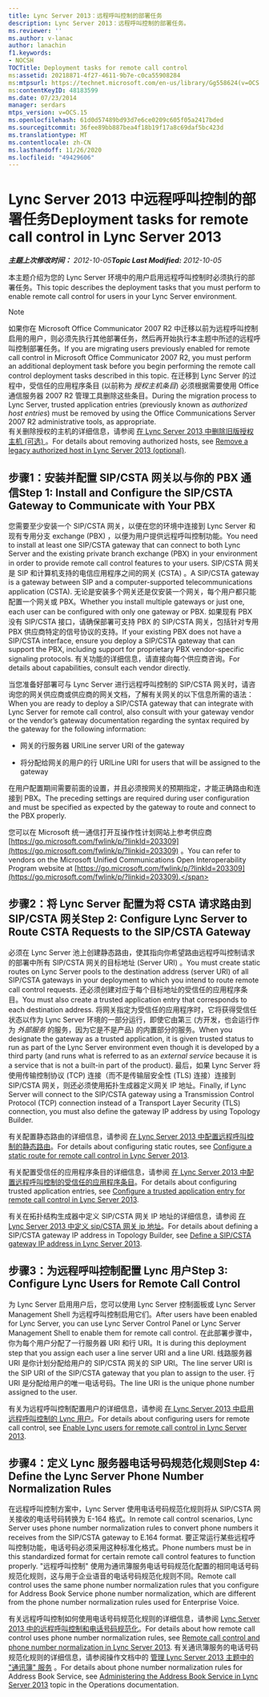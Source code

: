 ```yaml
---
title: Lync Server 2013：远程呼叫控制的部署任务
description: Lync Server 2013：远程呼叫控制的部署任务。
ms.reviewer: ''
ms.author: v-lanac
author: lanachin
f1.keywords:
- NOCSH
TOCTitle: Deployment tasks for remote call control
ms:assetid: 20218871-4f27-4611-9b7e-c0ca55908284
ms:mtpsurl: https://technet.microsoft.com/en-us/library/Gg558624(v=OCS.15)
ms:contentKeyID: 48183599
ms.date: 07/23/2014
manager: serdars
mtps_version: v=OCS.15
ms.openlocfilehash: 61d0d57489bd93d7e6ce0209c605f05a2417bded
ms.sourcegitcommit: 36fee89bb887bea4f18b19f17a8c69daf5bc423d
ms.translationtype: MT
ms.contentlocale: zh-CN
ms.lasthandoff: 11/26/2020
ms.locfileid: "49429606"
---
```

# <a name="deployment-tasks-for-remote-call-control-in-lync-server-2013"></a><span data-ttu-id="98812-103">Lync Server 2013 中远程呼叫控制的部署任务</span><span class="sxs-lookup"><span data-stu-id="98812-103">Deployment tasks for remote call control in Lync Server 2013</span></span>

<div data-xmlns="http://www.w3.org/1999/xhtml">

<div class="topic" data-xmlns="http://www.w3.org/1999/xhtml" data-msxsl="urn:schemas-microsoft-com:xslt" data-cs="https://msdn.microsoft.com/">

<div data-asp="https://msdn2.microsoft.com/asp">



</div>

<div id="mainSection">

<div id="mainBody"><span data-ttu-id="98812-104">

<span> </span></span><span class="sxs-lookup"><span data-stu-id="98812-104">

<span> </span></span></span>

<span data-ttu-id="98812-105">_**主题上次修改时间：** 2012-10-05_</span><span class="sxs-lookup"><span data-stu-id="98812-105">_**Topic Last Modified:** 2012-10-05_</span></span>

<span data-ttu-id="98812-106">本主题介绍为您的 Lync Server 环境中的用户启用远程呼叫控制时必须执行的部署任务。</span><span class="sxs-lookup"><span data-stu-id="98812-106">This topic describes the deployment tasks that you must perform to enable remote call control for users in your Lync Server environment.</span></span>

<div>


> [!NOTE]  
> <span data-ttu-id="98812-107">如果你在 Microsoft Office Communicator 2007 R2 中迁移以前为远程呼叫控制启用的用户，则必须先执行其他部署任务，然后再开始执行本主题中所述的远程呼叫控制部署任务。</span><span class="sxs-lookup"><span data-stu-id="98812-107">If you are migrating users previously enabled for remote call control in Microsoft Office Communicator 2007 R2, you must perform an additional deployment task before you begin performing the remote call control deployment tasks described in this topic.</span></span> <span data-ttu-id="98812-108">在迁移到 Lync Server 的过程中，受信任的应用程序条目 (以前称为 <EM>授权主机条目</EM>) 必须根据需要使用 Office 通信服务器 2007 R2 管理工具删除这些条目。</span><span class="sxs-lookup"><span data-stu-id="98812-108">During the migration process to Lync Server, trusted application entries (previously known as <EM>authorized host entries</EM>) must be removed by using the Office Communications Server 2007 R2 administrative tools, as appropriate.</span></span><BR><span data-ttu-id="98812-109">有关删除授权的主机的详细信息，请参阅 <A href="lync-server-2013-remove-a-legacy-authorized-host-optional.md">在 Lync Server 2013 中删除旧版授权主机 (可选) </A>。</span><span class="sxs-lookup"><span data-stu-id="98812-109">For details about removing authorized hosts, see <A href="lync-server-2013-remove-a-legacy-authorized-host-optional.md">Remove a legacy authorized host in Lync Server 2013 (optional)</A>.</span></span>



</div>

<div>

## <a name="step-1-install-and-configure-the-sipcsta-gateway-to-communicate-with-your-pbx"></a><span data-ttu-id="98812-110">步骤1：安装并配置 SIP/CSTA 网关以与你的 PBX 通信</span><span class="sxs-lookup"><span data-stu-id="98812-110">Step 1: Install and Configure the SIP/CSTA Gateway to Communicate with Your PBX</span></span>

<span data-ttu-id="98812-111">您需要至少安装一个 SIP/CSTA 网关，以便在您的环境中连接到 Lync Server 和现有专用分支 exchange (PBX) ，以便为用户提供远程呼叫控制功能。</span><span class="sxs-lookup"><span data-stu-id="98812-111">You need to install at least one SIP/CSTA gateway that can connect to both Lync Server and the existing private branch exchange (PBX) in your environment in order to provide remote call control features to your users.</span></span> <span data-ttu-id="98812-112">SIP/CSTA 网关是 SIP 和计算机支持的电信应用程序之间的网关 (CSTA) 。</span><span class="sxs-lookup"><span data-stu-id="98812-112">A SIP/CSTA gateway is a gateway between SIP and a computer-supported telecommunications application (CSTA).</span></span> <span data-ttu-id="98812-113">无论是安装多个网关还是仅安装一个网关，每个用户都只能配置一个网关或 PBX。</span><span class="sxs-lookup"><span data-stu-id="98812-113">Whether you install multiple gateways or just one, each user can be configured with only one gateway or PBX.</span></span> <span data-ttu-id="98812-114">如果现有 PBX 没有 SIP/CSTA 接口，请确保部署可支持 PBX 的 SIP/CSTA 网关，包括针对专用 PBX 供应商特定的信号协议的支持。</span><span class="sxs-lookup"><span data-stu-id="98812-114">If your existing PBX does not have a SIP/CSTA interface, ensure you deploy a SIP/CSTA gateway that can support the PBX, including support for proprietary PBX vendor-specific signaling protocols.</span></span> <span data-ttu-id="98812-115">有关功能的详细信息，请直接向每个供应商咨询。</span><span class="sxs-lookup"><span data-stu-id="98812-115">For details about capabilities, consult each vendor directly.</span></span>

<span data-ttu-id="98812-116">当您准备好部署可与 Lync Server 进行远程呼叫控制的 SIP/CSTA 网关时，请咨询您的网关供应商或供应商的网关文档，了解有关网关的以下信息所需的语法：</span><span class="sxs-lookup"><span data-stu-id="98812-116">When you are ready to deploy a SIP/CSTA gateway that can integrate with Lync Server for remote call control, also consult with your gateway vendor or the vendor’s gateway documentation regarding the syntax required by the gateway for the following information:</span></span>

  - <span data-ttu-id="98812-117">网关的行服务器 URI</span><span class="sxs-lookup"><span data-stu-id="98812-117">Line server URI of the gateway</span></span>

  - <span data-ttu-id="98812-118">将分配给网关的用户的行 URI</span><span class="sxs-lookup"><span data-stu-id="98812-118">Line URI for users that will be assigned to the gateway</span></span>

<span data-ttu-id="98812-119">在用户配置期间需要前面的设置，并且必须按网关的预期指定，才能正确路由和连接到 PBX。</span><span class="sxs-lookup"><span data-stu-id="98812-119">The preceding settings are required during user configuration and must be specified as expected by the gateway to route and connect to the PBX properly.</span></span>

<span data-ttu-id="98812-120">您可以在 Microsoft 统一通信打开互操作性计划网站上参考供应商 [https://go.microsoft.com/fwlink/p/?linkId=203309](https://go.microsoft.com/fwlink/p/?linkid=203309) 。</span><span class="sxs-lookup"><span data-stu-id="98812-120">You can refer to vendors on the Microsoft Unified Communications Open Interoperability Program website at [https://go.microsoft.com/fwlink/p/?linkId=203309](https://go.microsoft.com/fwlink/p/?linkid=203309).</span></span>

</div>

<div>

## <a name="step-2-configure-lync-server-to-route-csta-requests-to-the-sipcsta-gateway"></a><span data-ttu-id="98812-121">步骤2：将 Lync Server 配置为将 CSTA 请求路由到 SIP/CSTA 网关</span><span class="sxs-lookup"><span data-stu-id="98812-121">Step 2: Configure Lync Server to Route CSTA Requests to the SIP/CSTA Gateway</span></span>

<span data-ttu-id="98812-122">必须在 Lync Server 池上创建静态路由，使其指向你希望路由远程呼叫控制请求的部署中所有 SIP/CSTA 网关的目标地址 (Server URI) 。</span><span class="sxs-lookup"><span data-stu-id="98812-122">You must create static routes on Lync Server pools to the destination address (server URI) of all SIP/CSTA gateways in your deployment to which you intend to route remote call control requests.</span></span> <span data-ttu-id="98812-123">还必须创建对应于每个目标地址的受信任的应用程序条目。</span><span class="sxs-lookup"><span data-stu-id="98812-123">You must also create a trusted application entry that corresponds to each destination address.</span></span> <span data-ttu-id="98812-124">将网关指定为受信任的应用程序时，它将获得受信任状态以作为 Lync Server 环境的一部分运行，即使它由第三 (方开发，也会运行作为 *外部服务* 的服务，因为它是不是产品) 的内置部分的服务。</span><span class="sxs-lookup"><span data-stu-id="98812-124">When you designate the gateway as a trusted application, it is given trusted status to run as part of the Lync Server environment even though it is developed by a third party (and runs what is referred to as an *external service* because it is a service that is not a built-in part of the product).</span></span> <span data-ttu-id="98812-125">最后，如果 Lync Server 将使用传输控制协议 (TCP) 连接（而不是传输层安全性 (TLS) 连接）连接到 SIP/CSTA 网关，则还必须使用拓扑生成器定义网关 IP 地址。</span><span class="sxs-lookup"><span data-stu-id="98812-125">Finally, if Lync Server will connect to the SIP/CSTA gateway using a Transmission Control Protocol (TCP) connection instead of a Transport Layer Security (TLS) connection, you must also define the gateway IP address by using Topology Builder.</span></span>

<span data-ttu-id="98812-126">有关配置静态路由的详细信息，请参阅 [在 Lync Server 2013 中配置远程呼叫控制的静态路由](lync-server-2013-configure-a-static-route-for-remote-call-control.md)。</span><span class="sxs-lookup"><span data-stu-id="98812-126">For details about configuring static routes, see [Configure a static route for remote call control in Lync Server 2013](lync-server-2013-configure-a-static-route-for-remote-call-control.md).</span></span>

<span data-ttu-id="98812-127">有关配置受信任的应用程序条目的详细信息，请参阅 [在 Lync Server 2013 中配置远程呼叫控制的受信任的应用程序条目](lync-server-2013-configure-a-trusted-application-entry-for-remote-call-control.md)。</span><span class="sxs-lookup"><span data-stu-id="98812-127">For details about configuring trusted application entries, see [Configure a trusted application entry for remote call control in Lync Server 2013](lync-server-2013-configure-a-trusted-application-entry-for-remote-call-control.md).</span></span>

<span data-ttu-id="98812-128">有关在拓扑结构生成器中定义 SIP/CSTA 网关 IP 地址的详细信息，请参阅 [在 Lync Server 2013 中定义 sip/CSTA 网关 ip 地址](lync-server-2013-define-a-sip-csta-gateway-ip-address.md)。</span><span class="sxs-lookup"><span data-stu-id="98812-128">For details about defining a SIP/CSTA gateway IP address in Topology Builder, see [Define a SIP/CSTA gateway IP address in Lync Server 2013](lync-server-2013-define-a-sip-csta-gateway-ip-address.md).</span></span>

</div>

<div>

## <a name="step-3-configure-lync-users-for-remote-call-control"></a><span data-ttu-id="98812-129">步骤3：为远程呼叫控制配置 Lync 用户</span><span class="sxs-lookup"><span data-stu-id="98812-129">Step 3: Configure Lync Users for Remote Call Control</span></span>

<span data-ttu-id="98812-130">为 Lync Server 启用用户后，您可以使用 Lync Server 控制面板或 Lync Server Management Shell 为远程呼叫控制启用它们。</span><span class="sxs-lookup"><span data-stu-id="98812-130">After users have been enabled for Lync Server, you can use Lync Server Control Panel or Lync Server Management Shell to enable them for remote call control.</span></span> <span data-ttu-id="98812-131">在此部署步骤中，你为每个用户分配了一行服务器 URI 和行 URI。</span><span class="sxs-lookup"><span data-stu-id="98812-131">It is during this deployment step that you assign each user a line server URI and a line URI.</span></span> <span data-ttu-id="98812-132">线路服务器 URI 是你计划分配给用户的 SIP/CSTA 网关的 SIP URI。</span><span class="sxs-lookup"><span data-stu-id="98812-132">The line server URI is the SIP URI of the SIP/CSTA gateway that you plan to assign to the user.</span></span> <span data-ttu-id="98812-133">行 URI 是分配给用户的唯一电话号码。</span><span class="sxs-lookup"><span data-stu-id="98812-133">The line URI is the unique phone number assigned to the user.</span></span>

<span data-ttu-id="98812-134">有关为远程呼叫控制配置用户的详细信息，请参阅 [在 Lync Server 2013 中启用远程呼叫控制的 Lync 用户](lync-server-2013-enable-lync-users-for-remote-call-control.md)。</span><span class="sxs-lookup"><span data-stu-id="98812-134">For details about configuring users for remote call control, see [Enable Lync users for remote call control in Lync Server 2013](lync-server-2013-enable-lync-users-for-remote-call-control.md).</span></span>

</div>

<div>

## <a name="step-4-define-the-lync-server-phone-number-normalization-rules"></a><span data-ttu-id="98812-135">步骤4：定义 Lync 服务器电话号码规范化规则</span><span class="sxs-lookup"><span data-stu-id="98812-135">Step 4: Define the Lync Server Phone Number Normalization Rules</span></span>

<span data-ttu-id="98812-136">在远程呼叫控制方案中，Lync Server 使用电话号码规范化规则将从 SIP/CSTA 网关接收的电话号码转换为 E-164 格式。</span><span class="sxs-lookup"><span data-stu-id="98812-136">In remote call control scenarios, Lync Server uses phone number normalization rules to convert phone numbers it receives from the SIP/CSTA gateway to E.164 format.</span></span> <span data-ttu-id="98812-137">要正常运行某些远程呼叫控制功能，电话号码必须采用这种标准化格式。</span><span class="sxs-lookup"><span data-stu-id="98812-137">Phone numbers must be in this standardized format for certain remote call control features to function properly.</span></span> <span data-ttu-id="98812-138">"远程呼叫控制" 使用为通讯簿服务电话号码规范化配置的相同电话号码规范化规则，这与用于企业语音的电话号码规范化规则不同。</span><span class="sxs-lookup"><span data-stu-id="98812-138">Remote call control uses the same phone number normalization rules that you configure for Address Book Service phone number normalization, which are different from the phone number normalization rules used for Enterprise Voice.</span></span>

<span data-ttu-id="98812-139">有关远程呼叫控制如何使用电话号码规范化规则的详细信息，请参阅 [Lync Server 2013 中的远程呼叫控制和电话号码规范化](lync-server-2013-remote-call-control-and-phone-number-normalization.md)。</span><span class="sxs-lookup"><span data-stu-id="98812-139">For details about how remote call control uses phone number normalization rules, see [Remote call control and phone number normalization in Lync Server 2013](lync-server-2013-remote-call-control-and-phone-number-normalization.md).</span></span> <span data-ttu-id="98812-140">有关通讯簿服务的电话号码规范化规则的详细信息，请参阅操作文档中的 [管理 Lync Server 2013 主题中的 "通讯簿" 服务](lync-server-2013-administering-the-address-book-service.md) 。</span><span class="sxs-lookup"><span data-stu-id="98812-140">For details about phone number normalization rules for Address Book Service, see [Administering the Address Book Service in Lync Server 2013](lync-server-2013-administering-the-address-book-service.md) topic in the Operations documentation.</span></span>

<span data-ttu-id="98812-141"></div>

</div>

<span> </span>

</div>

</div>

</span><span class="sxs-lookup"><span data-stu-id="98812-141"></div>

</div>

<span> </span>

</div>

</div>

</span></span></div>

